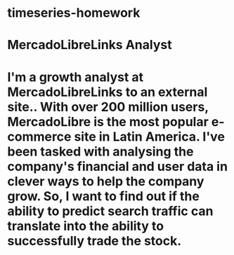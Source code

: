 # timeseries-homework

# MercadoLibreLinks Analyst 

# I'm a growth analyst at MercadoLibreLinks to an external site.. With over 200 million users, MercadoLibre is the most popular e-commerce site in Latin America. I've been tasked with analysing the company's financial and user data in clever ways to help the company grow. So, I want to find out if the ability to predict search traffic can translate into the ability to successfully trade the stock.




